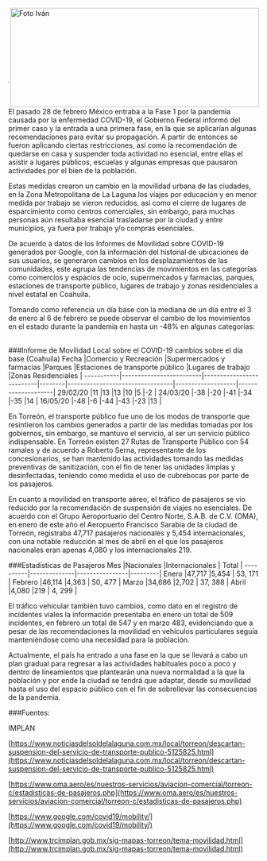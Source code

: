 <p>
   <a title="ir a Otras Publicaciones" href="http://www.trcimplan.gob.mx/autores/julio-alexis-magana-cisneros.html"><img class="img-responsive contenido-imagen" src="../imagenes/128/arq-julio-alexis-magana-cisneros-top2.png" align="right" alt="Foto Iván" width="500" height="200"></a>
</p>

</br></br></br></br></br></br></br></br>

---

El pasado 28 de febrero México entraba a la Fase 1 por la pandemia causada por la enfermedad COVID-19, el Gobierno Federal informó del primer caso y la entrada a una primera fase, en la que se aplicarían algunas recomendaciones para evitar su propagación. A partir de entonces se fueron aplicando ciertas restricciones, así como la recomendación de quedarse en casa y suspender toda actividad no esencial, entre ellas el asistir a lugares públicos, escuelas y algunas empresas que pausaron actividades por el bien de la población.

Estas medidas crearon un cambio en la movilidad urbana de las ciudades, en la Zona Metropolitana de La Laguna los viajes por educación y en menor medida por trabajo se vieron reducidos, así como el cierre de lugares de esparcimiento como centros comerciales, sin embargo, para muchas personas aún resultaba esencial trasladarse por la ciudad y entre municipios, ya fuera por trabajo y/o compras esenciales.

De acuerdo a datos de los Informes de Movilidad sobre COVID-19 generados por Google, con la información del historial de ubicaciones de sus usuarios, se generaron cambios en los desplazamientos de las comunidades, este agrupa las tendencias de movimientos en las categorías como comercios y espacios de ocio, supermercados y farmacias, parques, estaciones de transporte público, lugares de trabajo y zonas residenciales a nivel estatal en Coahuila.

Tomando como referencia un día base con la mediana de un día entre el 3 de enero al 6 de febrero se puede observar el cambio de los movimientos en el estado durante la pandemia en hasta un -48% en algunas categorías:

</br>
###Informe de Movilidad Local sobre el COVID-19 cambios sobre el día base (Coahuila)
Fecha      |Comercio y Recreación    |Supermercados y farmacias |Parques |Estaciones de transporte público |Lugares de trabajo |Zonas Residenciales |
-----------|-------------------------|--------------------------|--------|---------------------------------|-------------------|--------------------|
29/02/20   |11                       |13                        |13      |10                               |5                  |-2                  |
24/03/20   |-38                      |-20                       |-41     |-34                              |-35                |14                  |
16/05/20   |-48                      |-6                        |-44     |-43                              |-23                |13                  |


En Torreón, el transporte público fue uno de los modos de transporte que resintieron los cambios generados a partir de las medidas tomadas por los gobiernos, sin embargo, se mantuvo el servicio, al ser un servicio público indispensable. En Torreón existen 27 Rutas de Transporte Público con 54 ramales y de acuerdo a Roberto Serna, representante de los concesionarios, se han mantenido las actividades tomando las medidas preventivas de sanitización, con el fin de tener las unidades limpias y desinfectadas, teniendo como medida el uso de cubrebocas por parte de los pasajeros.

En cuanto a movilidad en transporte aéreo, el tráfico de pasajeros se vio reducido por la recomendación de suspensión de viajes no esenciales. De acuerdo con el Grupo Aeroportuario del Centro Norte, S.A.B. de C.V. (OMA), en enero de este año el Aeropuerto Francisco Sarabia de la ciudad de Torreón, registraba 47,717 pasajeros nacionales y 5,454 internacionales, con una notable reducción al mes de abril en el que los pasajeros nacionales eran apenas 4,080 y los internacionales 219.

###Estadísticas de Pasajeros
Mes       |Nacionales    |Internacionales |  Total  |
----------|--------------|----------------|---------|
Enero     |47,717        |5,454           | 53, 171 |
Febrero   |46,114        |4,363           | 50, 477 |
Marzo     |34,686        |2,702           | 37, 388 |
Abril     |4,080         |219             |  4, 299 |

El tráfico vehicular también tuvo cambios, como dato en el registro de incidentes viales la información presentaba en enero un total de 509 incidentes, en febrero un total de 547 y en marzo 483, evidenciando que a pesar de las recomendaciones la movilidad en vehículos particulares seguía manteniéndose como una necesidad para la población.

Actualmente, el país ha entrado a una fase en la que se llevará a cabo un plan gradual para regresar a las actividades habituales poco a poco y dentro de lineamientos que plantearán una nueva normalidad a la que la población y por ende la ciudad se tendrá que adaptar, desde su movilidad hasta el uso del espacio público con el fin de sobrellevar las consecuencias de la pandemia.

###Fuentes:

IMPLAN

[https://www.noticiasdelsoldelalaguna.com.mx/local/torreon/descartan-suspension-del-servicio-de-transporte-publico-5125825.html](https://www.noticiasdelsoldelalaguna.com.mx/local/torreon/descartan-suspension-del-servicio-de-transporte-publico-5125825.html)

[https://www.oma.aero/es/nuestros-servicios/aviacion-comercial/torreon-c/estadisticas-de-pasajeros.php](https://www.oma.aero/es/nuestros-servicios/aviacion-comercial/torreon-c/estadisticas-de-pasajeros.php)

[https://www.google.com/covid19/mobility/](https://www.google.com/covid19/mobility/)

[http://www.trcimplan.gob.mx/sig-mapas-torreon/tema-movilidad.html](http://www.trcimplan.gob.mx/sig-mapas-torreon/tema-movilidad.html)
